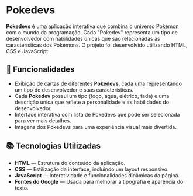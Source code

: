 # Pokedevs

**Pokedevs** é uma aplicação interativa que combina o universo Pokémon com o mundo da programação. Cada "Pokedev" representa um tipo de desenvolvedor com habilidades únicas que são relacionadas às características dos Pokémons. O projeto foi desenvolvido utilizando HTML, CSS e JavaScript.

## 🚀 Funcionalidades

- Exibição de cartas de diferentes **Pokedevs**, cada uma representando um tipo de desenvolvedor e suas características.
- Cada **Pokedev** possui um tipo (fogo, água, elétrico, fada) e uma descrição única que reflete a personalidade e as habilidades do desenvolvedor.
- Interface interativa com lista de Pokedevs que pode ser selecionada para ver mais detalhes.
- Imagens dos Pokedevs para uma experiência visual mais divertida.

## 📚 Tecnologias Utilizadas

- **HTML** — Estrutura do conteúdo da aplicação.
- **CSS** — Estilização da interface, incluindo um layout responsivo.
- **JavaScript** — Interatividade e funcionalidades dinâmicas da página.
- **Fontes do Google** — Usada para melhorar a tipografia e aparência do texto.
